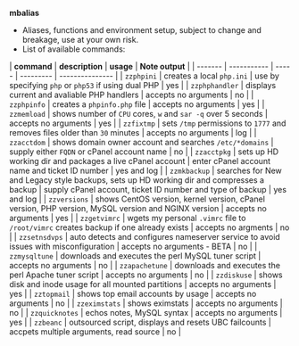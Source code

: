 **mbalias**
- Aliases, functions and environment setup, subject to change and breakage, use
at your own risk.  
- List of available commands:

| **command** | **description** | **usage** | **Note output** |
| ------- | ----------- | ----- | --------- | --------------- |
| `zzphpini` | creates a local `php.ini` | use by specifying `php` or `php53` if using dual PHP | yes |
| `zzphphandler` | displays current and avaliable PHP handlers | accepts no arguments | no |
| `zzphpinfo` | creates a `phpinfo.php` file | accepts no arguments | yes |
| `zzmemload` | shows number of `CPU` cores, `w` and `sar -q` over 5 seconds | accepts no arguments | yes |
| `zzfixtmp` | sets `/tmp` permissions to `1777` and removes files older than `30` minutes | accepts no arguments | log |
| `zzacctdom` | shows domain owner account and searches `/etc/*domains` | supply either `FQDN` or cPanel account name | no |
| `zzacctpkg` | sets up HD working dir and packages a live cPanel account | enter cPanel account name and ticket ID number | yes and log |
| `zzmkbackup` | searches for New and Legacy style backups, sets up HD working dir and compresses a backup | supply cPanel account, ticket ID number and type of backup | yes and log |
| `zzversions` | shows CentOS version, kernel version, cPanel version, PHP version, MySQL version and NGINX version | accepts no arguments | yes |
| `zzgetvimrc` | wgets my personal `.vimrc` file to `/root/vimrc` creates backup if one already exists | accepts no argments | no |
| `zzsetnsdvps` | auto detects and configures nameserver service to avoid issues with misconfiguration | accepts no arguments - BETA | no |
| `zzmysqltune` | downloads and executes the perl MySQL tuner script | accepts no arguments | no |
| `zzapachetune` | downloads and executes the perl Apache tuner script | accepts no arguments | no |
| `zzdiskuse` | shows disk and inode usage for all mounted partitions | accepts no arguments | yes |
| `zztopmail` | shows top email accounts by usage | accepts no arguments | no |
| `zzeximstats` | shows eximstats | accepts no arguments | no |
| `zzquicknotes` | echos notes, MySQL syntax | accepts no arguments | yes |
| `zzbeanc` | outsourced script, displays and resets UBC failcounts | accpets multiple arguments, read source | no |
